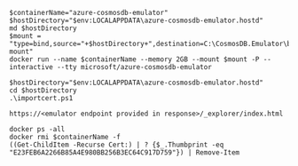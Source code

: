 ﻿````
$containerName="azure-cosmosdb-emulator"
$hostDirectory="$env:LOCALAPPDATA\azure-cosmosdb-emulator.hostd"
md $hostDirectory
$mount = "type=bind,source="+$hostDirectory+",destination=C:\CosmosDB.Emulator\bind-mount"
docker run --name $containerName --memory 2GB --mount $mount -P --interactive --tty microsoft/azure-cosmosdb-emulator
````

````
$hostDirectory="$env:LOCALAPPDATA\azure-cosmosdb-emulator.hostd"
cd $hostDirectory
.\importcert.ps1
````
`
https://<emulator endpoint provided in response>/_explorer/index.html
`

````
docker ps -all
docker rmi $containerName -f
((Get-ChildItem -Recurse Cert:) | ? {$_.Thumbprint -eq "E23FEB6A2266B85A4E980BB256B3EC64C917D759"}) | Remove-Item
````
